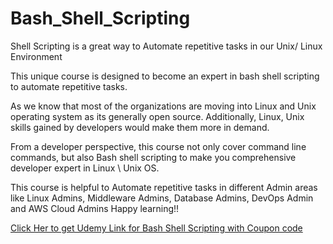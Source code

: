 # Bash_Shell_Scripting

Shell Scripting is a great way to Automate repetitive tasks in our Unix/ Linux Environment


This unique course is designed to become an expert in bash shell scripting to automate repetitive tasks.

As we know that most of the organizations are moving into Linux and Unix operating system as its generally open source. Additionally, Linux, Unix skills gained by developers would make them more in demand.

From a developer perspective, this course not only cover command line commands, but also Bash shell scripting to make you comprehensive developer expert in Linux \ Unix OS.

This course is helpful to Automate repetitive tasks in different Admin areas like Linux Admins, Middleware Admins, Database Admins, DevOps Admin and AWS Cloud Admins
Happy learning!!

[Click Her to get Udemy Link for Bash Shell Scripting  with Coupon code](https://www.youtube.com/watch?v=dg6hltm8VEE)

